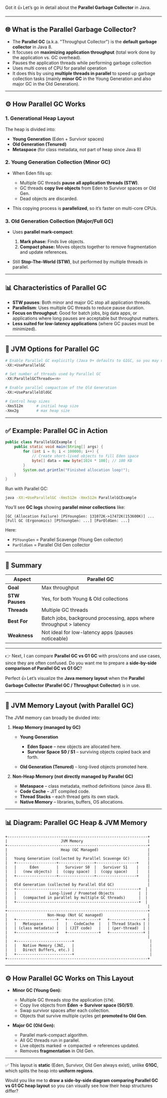 Got it 👍 Let’s go in detail about the **Parallel Garbage Collector** in Java.

---

## 🌐 What is the Parallel Garbage Collector?

* The **Parallel GC** (a.k.a. "Throughput Collector") is the **default garbage collector** in Java 8.
* It focuses on **maximizing application throughput** (total work done by the application vs. GC overhead).
* Pauses the application threads while performing garbage collection
* Uses multi cores of CPU for parallel operation 
* It does this by using **multiple threads in parallel** to speed up garbage collection tasks (mainly **minor GC** in the Young Generation and also major GC in the Old Generation).

---

## ⚙️ How Parallel GC Works

### 1. **Generational Heap Layout**

The heap is divided into:

* **Young Generation** (Eden + Survivor spaces)
* **Old Generation (Tenured)**
* **Metaspace** (for class metadata, not part of heap since Java 8)

### 2. **Young Generation Collection (Minor GC)**

* When Eden fills up:

  * Multiple GC threads **pause all application threads (STW)**.
  * GC threads **copy live objects** from Eden to Survivor spaces or Old Gen.
  * Dead objects are discarded.
* This copying process is **parallelized**, so it’s faster on multi-core CPUs.

### 3. **Old Generation Collection (Major/Full GC)**

* Uses **parallel mark-compact**:

  1. **Mark phase:** Finds live objects.
  2. **Compact phase:** Moves objects together to remove fragmentation and update references.
* Still **Stop-The-World (STW)**, but performed by multiple threads in parallel.

---

## 📊 Characteristics of Parallel GC

* **STW pauses**: Both minor and major GC stop all application threads.
* **Parallelism**: Uses multiple GC threads to reduce pause duration.
* **Focus on throughput**: Good for batch jobs, big data apps, or applications where long pauses are acceptable but throughput matters.
* **Less suited for low-latency applications** (where GC pauses must be minimized).

---

## 🔧 JVM Options for Parallel GC

```bash
# Enable Parallel GC explicitly (Java 9+ defaults to G1GC, so you may need this)
-XX:+UseParallelGC

# Set number of threads used by Parallel GC
-XX:ParallelGCThreads=<n>

# Enable parallel compaction of the Old Generation
-XX:+UseParallelOldGC

# Control heap sizes
-Xms512m      # initial heap size
-Xmx2g        # max heap size
```

---

## ✅ Example: Parallel GC in Action

```java
public class ParallelGCExample {
    public static void main(String[] args) {
        for (int i = 0; i < 100000; i++) {
            // Create short-lived objects to fill Eden space
            byte[] data = new byte[1024 * 100]; // 100 KB
        }
        System.out.println("Finished allocation loop!");
    }
}
```

Run with Parallel GC:

```bash
java -XX:+UseParallelGC -Xms512m -Xmx512m ParallelGCExample
```

You’ll see **GC logs** showing **parallel minor collections** like:

```
[GC (Allocation Failure) [PSYoungGen: 131072K->17472K(153600K)] ...
[Full GC (Ergonomics) [PSYoungGen: ...] [ParOldGen: ...]
```

Here:

* `PSYoungGen` = Parallel Scavenge (Young Gen collector)
* `ParOldGen` = Parallel Old Gen collector

---

## 📌 Summary

| Aspect         | Parallel GC                                                        |
| -------------- | ------------------------------------------------------------------ |
| **Goal**       | Max throughput                                                     |
| **STW Pauses** | Yes, for both Young & Old collections                              |
| **Threads**    | Multiple GC threads                                                |
| **Best For**   | Batch jobs, background processing, apps where throughput > latency |
| **Weakness**   | Not ideal for low-latency apps (pauses noticeable)                 |

---

👉 Next, I can compare **Parallel GC vs G1 GC** with pros/cons and use cases, since they are often confused.
Do you want me to prepare a **side-by-side comparison of Parallel GC vs G1 GC**?


Perfect 👍 Let’s visualize the **Java memory layout** when the **Parallel Garbage Collector (Parallel GC / Throughput Collector)** is in use.

---

## 🧠 JVM Memory Layout (with Parallel GC)

The JVM memory can broadly be divided into:

1. **Heap Memory (managed by GC)**

   * **Young Generation**

     * **Eden Space** – new objects are allocated here.
     * **Survivor Space S0 / S1** – surviving objects copied back and forth.
   * **Old Generation (Tenured)** – long-lived objects promoted here.
2. **Non-Heap Memory (not directly managed by Parallel GC)**

   * **Metaspace** – class metadata, method definitions (since Java 8).
   * **Code Cache** – JIT compiled code.
   * **Thread Stacks** – each thread gets its own stack.
   * **Native Memory** – libraries, buffers, OS allocations.

---

## 📊 Diagram: Parallel GC Heap & JVM Memory

```
+---------------------------------------------------------------+
|                        JVM Memory                             |
+---------------------------------------------------------------+
|                        Heap (GC Managed)                      |
|                                                               |
|   Young Generation (collected by Parallel Scavenge GC)        |
|   +------------------+----------------+------------------+    |
|   |      Eden        |   Survivor S0  |   Survivor S1    |    |
|   |   (new objects)  |  (copy space)  |  (copy space)    |    |
|   +------------------+----------------+------------------+    |
|                                                               |
|   Old Generation (collected by Parallel Old GC)               |
|   +-------------------------------------------------------+  |
|   |               Long-lived / Promoted Objects           |  |
|   |   (compacted in parallel by multiple GC threads)      |  |
|   +-------------------------------------------------------+  |
|                                                               |
+---------------------------------------------------------------+
|                  Non-Heap (Not GC managed)                    |
|   +------------------+   +--------------+   +---------------+ |
|   |   Metaspace      |   |   CodeCache  |   | Thread Stacks | |
|   | (class metadata) |   | (JIT code)   |   | (per-thread)  | |
|   +------------------+   +--------------+   +---------------+ |
|                                                               |
|   +-------------------------+                                  |
|   |   Native Memory (JNI,   |                                  |
|   |   Direct Buffers, etc.) |                                  |
|   +-------------------------+                                  |
+---------------------------------------------------------------+
```

---

## ⚙️ How Parallel GC Works on This Layout

* **Minor GC (Young Gen):**

  * Multiple GC threads stop the application (`STW`).
  * Copy live objects from **Eden → Survivor space (S0/S1)**.
  * Swap survivor spaces after each collection.
  * Objects that survive multiple cycles get **promoted to Old Gen**.

* **Major GC (Old Gen):**

  * Parallel mark-compact algorithm.
  * All GC threads run in parallel.
  * Live objects marked → compacted → references updated.
  * Removes **fragmentation** in Old Gen.

---

✅ This layout is **static** (Eden, Survivor, Old Gen always exist), unlike **G1GC**, which splits the heap into **uniform regions**.

Would you like me to **draw a side-by-side diagram comparing Parallel GC vs G1 GC heap layout** so you can visually see how their heap structures differ?
